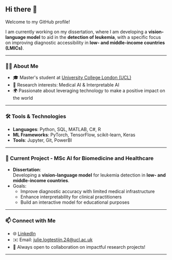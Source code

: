 ## Hi there 👋

Welcome to my GitHub profile!

I am currently working on my dissertation, where I am developing a **vision-language model** to aid in the **detection of leukemia**, with a specific focus on improving diagnostic accessibility in **low- and middle-income countries (LMICs)**.

---

### 👩‍💻 About Me

- 🎓 Master's student at [University College London (UCL)](https://www.ucl.ac.uk/)
- 🧠 Research interests: Medical AI & Interpretable AI
- 🌍 Passionate about leveraging technology to make a positive impact on the world

---

### 🛠️ Tools & Technologies

- **Languages**: Python, SQL, MATLAB, C#, R
- **ML Frameworks**: PyTorch, TensorFlow, scikit-learn, Keras
- **Tools**: Jupyter, Git, PowerBI

---

### 📌 Current Project - MSc AI for Biomedicine and Healthcare 

- **Dissertation**:  
  Developing a **vision-language model** for leukemia detection in **low- and middle-income countries**.
- Goals:
  - Improve diagnostic accuracy with limited medical infrastructure
  - Enhance interpretability for clinical practitioners
  - Build an interactive model for educational purposes

---

### 📫 Connect with Me

- 🌐 [LinkedIn](https://www.linkedin.com/in/julie-van-logtestijn-43a4521a8/)
- ✉️ Email: julie.logtestijn.24@ucl.ac.uk 
- 🌱 Always open to collaboration on impactful research projects!

---
